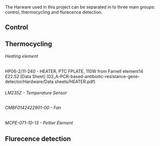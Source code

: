 The Harware used in this project can be separated in to three main groups: control, thermocycling and flurecence detection. 

## Control
## Thermocycling
###### Heating element
HP06-2/11-240 -  HEATER, PTC FPLATE, 110W  from Farnell element14 £22.52
[Data Sheet] (03_A-PCR-based-antibiotic-resistance-gene-detector/Hardware/Data sheets/HEATER.pdf)

###### LM235Z -  Temperature Sensor

###### CMBF0142422901-00 -  Fan

###### MCPE-071-10-13 -  Peltier Element

## Flurecence detection
